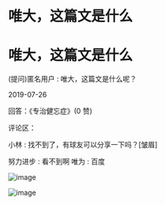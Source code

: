 # 唯大，这篇文是什么

# 唯大，这篇文是什么

(提问)匿名用户 : 唯大，这篇文是什么呢？

2019-07-26

回答：《专治健忘症》(0 赞)

评论区：

小林 : 找不到了，有球友可以分享一下吗？[皱眉]

努力进步 : 看不到啊 唯为 : 百度

![image](img/Image_039.png)

![image](img/Image_040.png)